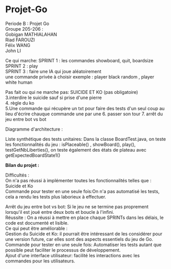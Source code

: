 # Projet-Go
Periode B : Projet Go <br />
Groupe 205-206 : <br />
Gobigan MATHIALAHAN <br />
Riad FAROUZI <br />
Félix WANG <br />
John LI <br />


Ce qui marche:
SPRINT 1 : les commandes showboard, quit, boardsize<br />
SPRINT 2 : play  <br />
SPRINT 3 : faire une IA qui joue aléatoirement <br />
une commande privée à choisir exemple : player black random , player white human


Pas fait ou qui ne marche pas: 
SUICIDE ET KO (pas obligatoire)<br />
3.interdire le suicide sauf si prise d'une pierre <br />
4. règle du ko <br />
5.Une commande qui récupère un txt pour faire des tests d'un seul coup au lieu d'écrire chauque commande une par une
6. passer son tour 
7. arrêt du jeu entre bot vs bot

Diagramme d'architecture :


Liste synthétique des tests unitaires:
Dans la classe BoardTest.java, on teste les fonctionnalités du jeu : 
isPlaceable() , showBoard(), play(), testGetNbLiberties(), on teste également des états de plateau avec getExpectedBoardState1()

<b>Bilan du projet :</b> <br />

Difficultés : <br />
On n'a pas réussi à implémenter toutes les fonctionnalités telles que : <br />
Suicide et Ko <br />
Commande pour tester en une seule fois:On n'a pas automatisé les tests, cela a rendu les tests plus laborieux à effectuer. <br />

Arrêt du jeu entre bot vs bot: Si le jeu ne se termine pas proprement lorsqu'il est joué entre deux bots et boucle à l'infini.<br />
Réussite : On a réussi à mettre en place chaque SPRINTs dans les délais, le code est documenté et lisible.<br />
Ce qui peut être améliorable : <br />
Gestion du Suicide et Ko:  il pourrait être intéressant de les considérer pour une version future, car elles sont des aspects essentiels du jeu de Go.<br />
Commande pour tester en une seule fois: Automatiser les tests autant que possible peut faciliter le processus de développement. <br />
Ajout d'une interface utilisateur: facilité les interactions avec les commandes pour les utilisateurs.<br />
